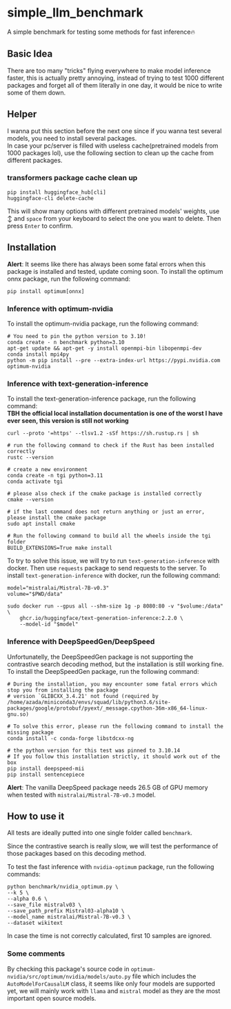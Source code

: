 # simple_llm_benchmark
A simple benchmark for testing some methods for fast inference🔥


## Basic Idea
There are too many "tricks" flying everywhere to make model inference faster, this is actually pretty annoying, instead of trying to test 1000 different packages and forget all of them literally in one day, it would be nice to write some of them down.

## Helper
I wanna put this section before the next one since if you wanna test several models, you need to install several packages.  
In case your pc/server is filled with useless cache(pretrained models from 1000 packages lol), use the following section to clean up the cache from different packages.

### transformers package cache clean up
```shell
pip install huggingface_hub[cli]
huggingface-cli delete-cache
```
This will show many options with different pretrained models' weights, use ↕️ and `space` from your keyboard to select the one you want to delete. Then press `Enter` to confirm.

## Installation 
__Alert__: It seems like there has always been some fatal errors when this package is installed and tested, update coming soon.
To install the optimum onnx package, run the following command:
```shell
pip install optimum[onnx]
```
### Inference with optimum-nvidia
To install the optimum-nvidia package, run the following command:
```shell
# You need to pin the python version to 3.10!
conda create - n benchmark python=3.10 
apt-get update && apt-get -y install openmpi-bin libopenmpi-dev
conda install mpi4py 
python -m pip install --pre --extra-index-url https://pypi.nvidia.com optimum-nvidia
```

### Inference with text-generation-inference
To install the text-generation-inference package, run the following command:   
__TBH the official local installation documentation is one of the worst I have ever seen, this version is still not working__
```shell
curl --proto '=https' --tlsv1.2 -sSf https://sh.rustup.rs | sh

# run the following command to check if the Rust has been installed correctly
rustc --version

# create a new environment
conda create -n tgi python=3.11
conda activate tgi

# please also check if the cmake package is installed correctly
cmake --version

# if the last command does not return anything or just an error, please install the cmake package
sudo apt install cmake

# Run the following command to build all the wheels inside the tgi folder
BUILD_EXTENSIONS=True make install
```

To try to solve this issue, we will try to run `text-generation-inference` with docker. Then use `requests` package to send requests to the server. 
To install `text-generation-inference` with docker, run the following command:
```shell
model="mistralai/Mistral-7B-v0.3"
volume="$PWD/data"

sudo docker run --gpus all --shm-size 1g -p 8080:80 -v "$volume:/data" \
    ghcr.io/huggingface/text-generation-inference:2.2.0 \
    --model-id "$model"
```

### Inference with DeepSpeedGen/DeepSpeed
Unfortunatelly, the DeepSpeedGen package is not supporting the contrastive search decoding method, but the installation is still working fine.
To install the DeepSpeedGen package, run the following command:
```shell
# During the installation, you may encounter some fatal errors which stop you from installing the package
# version `GLIBCXX_3.4.21' not found (required by /home/azada/miniconda3/envs/squad/lib/python3.6/site-packages/google/protobuf/pyext/_message.cpython-36m-x86_64-linux-gnu.so)

# To solve this error, please run the following command to install the missing package
conda install -c conda-forge libstdcxx-ng

# the python version for this test was pinned to 3.10.14
# If you follow this installation strictly, it should work out of the box
pip install deepspeed-mii
pip install sentencepiece
```
__Alert__: The vanilla DeepSpeed package needs 26.5 GB of GPU memory when tested with `mistralai/Mistral-7B-v0.3` model. 

## How to use it
All tests are ideally putted into one single folder called `benchmark`. 

Since the contrastive search is really slow, we will test the performance of those packages based on this decoding method.

To test the fast inference with `nvidia-optimum` package, run the following commands:
```shell
python benchmark/nvidia_optimum.py \
--k 5 \
--alpha 0.6 \
--save_file mistralv03 \
--save_path_prefix Mistral03-alpha10 \
--model_name mistralai/Mistral-7B-v0.3 \
--dataset wikitext
```
In case the time is not correctly calculated, first 10 samples are ignored.

### Some comments
By checking this package's source code in `optimum-nvidia/src/optimum/nvidia/models/auto.py` file which includes the `AutoModelForCausalLM` class, it seems like only four models are supported yet, we will mainly work with `llama` and `mistral` model as they are the most important open source models.

